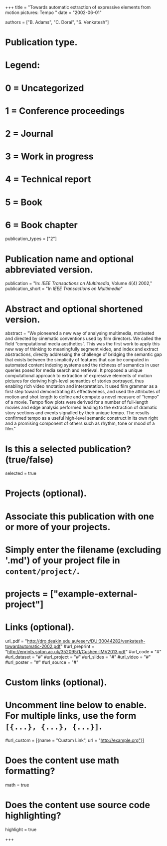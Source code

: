 +++
title = "Towards automatic extraction of expressive elements from motion pictures: Tempo "
date = "2002-06-01"

authors = ["B. Adams", "C. Dorai", "S. Venkatesh"]

# Publication type.
# Legend:
# 0 = Uncategorized
# 1 = Conference proceedings
# 2 = Journal
# 3 = Work in progress
# 4 = Technical report
# 5 = Book
# 6 = Book chapter
publication_types = ["2"]

# Publication name and optional abbreviated version.
publication = "In: *IEEE Transactions on Multimedia*, Volume 4(4) 2002,"
publication_short = "In *IEEE Transactions on Multimedia*"

# Abstract and optional shortened version.
abstract = "We pioneered a new way of analysing multimedia, motivated and directed by cinematic conventions used by film directors. We called the field “computational media aesthetics”. This was the first work to apply this new way of thinking to meaningfully segment video, and index and extract abstractions, directly addressing the challenge of bridging the semantic gap that exists between the simplicity of features that can be computed in automated content indexing systems and the richness of semantics in user queries posed for media search and retrieval. It proposed a unique computational approach to extraction of expressive elements of motion pictures for deriving high-level semantics of stories portrayed, thus enabling rich video nnotation and interpretation. It used film grammar as a first step toward demonstrating its effectiveness, and used the attributes of motion and shot length to define and compute a novel measure of “tempo” of a movie. Tempo flow plots were derived for a number of full-length movies and edge analysis performed leading to the extraction of dramatic story sections and events signalled by their unique tempo. The results confirmed tempo as a useful high-level semantic construct in its own right and a promising component of others such as rhythm, tone or mood of a film."

# Is this a selected publication? (true/false)
selected = true

# Projects (optional).
#   Associate this publication with one or more of your projects.
#   Simply enter the filename (excluding '.md') of your project file in `content/project/`.
# projects = ["example-external-project"]

# Links (optional).
url_pdf = "http://dro.deakin.edu.au/eserv/DU:30044282/venkatesh-towardautomatic-2002.pdf"
#url_preprint = "http://eprints.soton.ac.uk/352095/1/Cushen-IMV2013.pdf"
#url_code = "#"
#url_dataset = "#"
#url_project = "#"
#url_slides = "#"
#url_video = "#"
#url_poster = "#"
#url_source = "#"

# Custom links (optional).
#   Uncomment line below to enable. For multiple links, use the form `[{...}, {...}, {...}]`.
#url_custom = [{name = "Custom Link", url = "http://example.org"}]

# Does the content use math formatting?
math = true

# Does the content use source code highlighting?
highlight = true


+++

